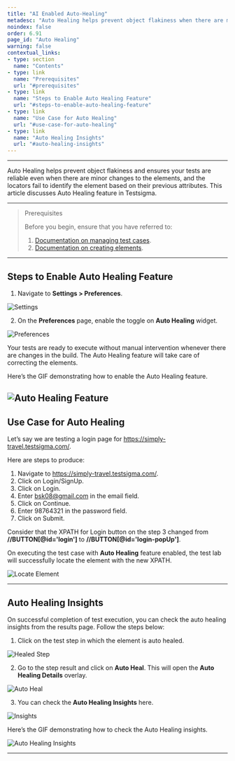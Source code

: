 ```yaml
---
title: "AI Enabled Auto-Healing"
metadesc: "Auto Healing helps prevent object flakiness when there are minor changes to the elements. This article discusses how to enable Auto Healing Feature in Testsigma"
noindex: false
order: 6.91
page_id: "Auto Healing"
warning: false
contextual_links:
- type: section
  name: "Contents"
- type: link
  name: "Prerequisites"
  url: "#prerequisites"
- type: link
  name: "Steps to Enable Auto Healing Feature"
  url: "#steps-to-enable-auto-healing-feature"
- type: link
  name: "Use Case for Auto Healing"
  url: "#use-case-for-auto-healing"
- type: link
  name: "Auto Healing Insights"
  url: "#auto-healing-insights"
---
```


---


Auto Healing helps prevent object flakiness and ensures your tests are reliable even when there are minor changes to the elements, and the locators fail to identify the element based on their previous attributes. This article discusses Auto Healing feature in Testsigma. 

---

> <p id="prerequisites">Prerequisites</p>
>
>
> Before you begin, ensure that you have referred to:
> 1. [Documentation on managing test cases](https://testsigma.com/docs/test-cases/manage/add-edit-delete/).
> 2. [Documentation on creating elements](https://testsigma.com/docs/elements/overview/).

---

## **Steps to Enable Auto Healing Feature**

1. Navigate to **Settings > Preferences**.

![Settings](https://s3.amazonaws.com/static-docs.testsigma.com/new_images/projects/applications/ahsetngs.png)

2. On the **Preferences** page, enable the toggle on **Auto Healing** widget. 

![Preferences](https://s3.amazonaws.com/static-docs.testsigma.com/new_images/projects/applications/ahpref.png)

Your tests are ready to execute without manual intervention whenever there are changes in the build. The Auto Healing feature will take care of correcting the elements.

Here’s the GIF demonstrating how to enable the Auto Healing feature.

![Auto Healing Feature](https://s3.amazonaws.com/static-docs.testsigma.com/new_images/projects/applications/ahenable.gif)
---

## **Use Case for Auto Healing**

Let’s say we are testing a login page for https://simply-travel.testsigma.com/. 

Here are steps to produce:
1. Navigate to https://simply-travel.testsigma.com/.
2. Click on Login/SignUp.
3. Click on Login.
4. Enter bsk08@gmail.com in the email field. 
5. Click on Continue.
6. Enter 98764321 in the password field.
7. Click on Submit.

Consider that the XPATH for Login button on the step 3 changed from **//BUTTON[@id='login']** to **//BUTTON[@id='login-popUp']**. 

On executing the test case with **Auto Healing** feature enabled, the test lab will successfully locate the element with the new XPATH. 

![Locate Element](https://s3.amazonaws.com/static-docs.testsigma.com/new_images/projects/applications/ahdif.png)

---

## **Auto Healing Insights**

On successful completion of test execution, you can check the auto healing insights from the results page. Follow the steps below:

1. Click on the test step in which the element is auto healed.

![Healed Step](https://s3.amazonaws.com/static-docs.testsigma.com/new_images/projects/applications/ahelem.png)

2. Go to the step result and click on **Auto Heal**. This will open the **Auto Healing Details** overlay.

![Auto Heal](https://s3.amazonaws.com/static-docs.testsigma.com/new_images/projects/applications/ahstep.png)

3. You can check the **Auto Healing Insights** here.

![Insights](https://s3.amazonaws.com/static-docs.testsigma.com/new_images/projects/applications/ahdinsights.png)

Here’s the GIF demonstrating how to check the Auto Healing insights.

![Auto Healing Insights](https://s3.amazonaws.com/static-docs.testsigma.com/new_images/projects/applications/AHInsights.gif)




---